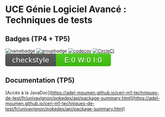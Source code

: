 # UCE Génie Logiciel Avancé : Techniques de tests

## Badges (TP4 + TP5)

![namebadge](https://img.shields.io/static/v1?label=Nom&message=Adel%20Moumen&color=blue)
![groupbadge](https://img.shields.io/static/v1?label=Groupe&message=IA-ALT&color=lightgrey)
[![codecov](https://codecov.io/gh/Adel-Moumen/ceri-m1-techniques-de-test/branch/master/graph/badge.svg?token=RFG42L0W8T)](https://codecov.io/gh/Adel-Moumen/ceri-m1-techniques-de-test)
[![CircleCI](https://dl.circleci.com/status-badge/img/gh/Adel-Moumen/ceri-m1-techniques-de-test/tree/master.svg?style=svg)](https://dl.circleci.com/status-badge/redirect/gh/Adel-Moumen/ceri-m1-techniques-de-test/tree/master)
![Checkstyle](target/site/badges/checkstyle-result.svg)

## Documentation (TP5)

[Accès à la JavaDoc](https://adel-moumen.github.io/ceri-m1-techniques-de-test/fr/univavignon/pokedex/api/package-summary.html](https://adel-moumen.github.io/ceri-m1-techniques-de-test/fr/univavignon/pokedex/api/package-summary.html)
